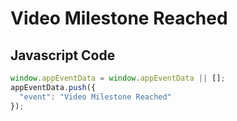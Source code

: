 # Video Milestone Reached

## Javascript Code
```js
window.appEventData = window.appEventData || [];
appEventData.push({
  "event": "Video Milestone Reached"
});
```




